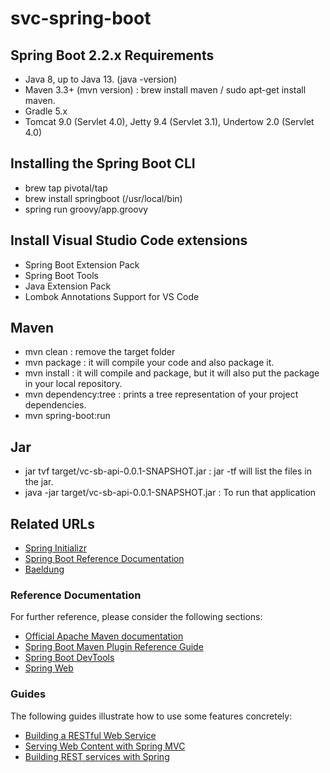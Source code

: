 # svc-spring-boot

## Spring Boot 2.2.x Requirements
* Java 8, up to Java 13. (java -version)
* Maven 3.3+ (mvn version) : brew install maven / sudo apt-get install maven.
* Gradle 5.x
* Tomcat 9.0 (Servlet 4.0), Jetty 9.4 (Servlet 3.1), Undertow 2.0 (Servlet 4.0)

## Installing the Spring Boot CLI
* brew tap pivotal/tap
* brew install springboot  (/usr/local/bin)
* spring run groovy/app.groovy

## Install Visual Studio Code extensions
* Spring Boot Extension Pack
* Spring Boot Tools
* Java Extension Pack
* Lombok Annotations Support for VS Code

## Maven
* mvn clean : remove the target folder
* mvn package : it will compile your code and also package it. 
* mvn install : it will compile and package, but it will also put the package in your local repository. 
* mvn dependency:tree : prints a tree representation of your project dependencies.
* mvn spring-boot:run

## Jar
* jar tvf target/vc-sb-api-0.0.1-SNAPSHOT.jar  : jar -tf will list the files in the jar.
* java -jar target/vc-sb-api-0.0.1-SNAPSHOT.jar : To run that application


## Related URLs

* [Spring Initializr](https://start.spring.io/)
* [Spring Boot Reference Documentation](https://docs.spring.io/spring-boot/docs/current/reference/htmlsingle/)
* [Baeldung](https://www.baeldung.com/)

### Reference Documentation
For further reference, please consider the following sections:

* [Official Apache Maven documentation](https://maven.apache.org/guides/index.html)
* [Spring Boot Maven Plugin Reference Guide](https://docs.spring.io/spring-boot/docs/2.2.4.RELEASE/maven-plugin/)
* [Spring Boot DevTools](https://docs.spring.io/spring-boot/docs/2.2.4.RELEASE/reference/htmlsingle/#using-boot-devtools)
* [Spring Web](https://docs.spring.io/spring-boot/docs/2.2.4.RELEASE/reference/htmlsingle/#boot-features-developing-web-applications)

### Guides
The following guides illustrate how to use some features concretely:

* [Building a RESTful Web Service](https://spring.io/guides/gs/rest-service/)
* [Serving Web Content with Spring MVC](https://spring.io/guides/gs/serving-web-content/)
* [Building REST services with Spring](https://spring.io/guides/tutorials/bookmarks/)

